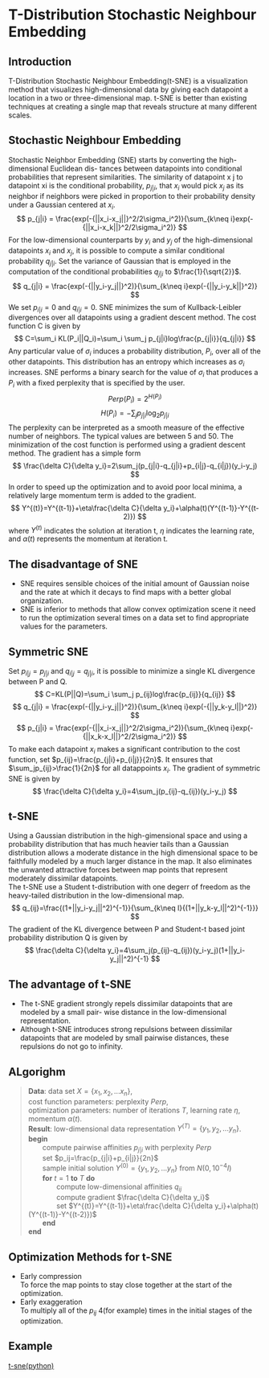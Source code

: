 # T-Distribution Stochastic Neighbour Embedding

## Introduction

T-Distribution Stochastic Neighbour Embedding(t-SNE) is a visualization method that visualizes high-dimensional data by giving each datapoint a location in a two or three-dimensional map. t-SNE is better than existing techniques at creating a single map that reveals structure at many different scales.

## Stochastic Neighbour Embedding

Stochastic Neighbor Embedding (SNE) starts by converting the high-dimensional Euclidean dis- tances between datapoints into conditional probabilities that represent similarities. The similarity of datapoint x j to datapoint xi is the conditional probability, $p_{j|i}$, that $x_i$ would pick $x_j$ as its neighbor if neighbors were picked in proportion to their probability density under a Gaussian centered at $x_i$.
$$ p_{j|i} = \frac{exp(-{||x_i-x_j||}^2/2\sigma_i^2)}{\sum_{k\neq i}exp(-{||x_i-x_k||}^2/2\sigma_i^2)} $$
For the low-dimensional counterparts by $y_i$ and $y_j$ of the high-dimensional datapoints $x_i$ and $x_j$, it is possible to compute a similar conditional probability $q_{j|i}$. Set the variance of Gaussian that is employed in the computation of the conditional probabilities $q_{j|i}$ to $\frac{1}{\sqrt{2}}$.
$$ q_{j|i} = \frac{exp(-{||y_i-y_j||}^2)}{\sum_{k\neq i}exp(-{||y_i-y_k||}^2)} $$
We set $p_{i|i} = 0$ and $q_{i|i} = 0$.
SNE minimizes the sum of Kullback-Leibler divergences over all datapoints using a gradient descent method. The cost function C is given by
$$ C=\sum_i KL(P_i||Q_i)=\sum_i \sum_j p_{j|i}log\frac{p_{j|i}}{q_{j|i}} $$
Any particular value of $\sigma_i$ induces a probability distribution, $P_i$, over all of the other datapoints. This distribution has an entropy which increases as $\sigma_i$ increases. SNE performs a binary search for the value of $\sigma_i$ that produces a $P_i$ with a fixed perplexity that is specified by the user.
$$ Perp(P_i)=2^{H(P_i)} $$
$$ H(P_i)=-\sum_j p_{j|i}\log_2 p_{j|i} $$
The perplexity can be interpreted as a smooth measure of the effective number of neighbors. The typical values are between 5 and 50.
The minimization of the cost function is performed using a gradient descent method. The gradient has a simple form
$$ \frac{\delta C}{\delta y_i}=2\sum_j(p_{j|i}-q_{j|i}+p_{i|j}-q_{i|j})(y_i-y_j) $$
In order to speed up the optimization and to avoid poor local minima, a relatively large momentum term is added to the gradient.
$$ Y^{(t)}=Y^{(t-1)}+\eta\frac{\delta C}{\delta y_i}+\alpha(t)(Y^{(t-1)}-Y^{(t-2)}) $$
where $Y^{(t)}$ indicates the solution at iteration t, $\eta$ indicates the learning rate, and $\alpha(t)$ represents the momentum at iteration t.

## The disadvantage of SNE

- SNE requires sensible choices of the initial amount of Gaussian noise and the rate at which it decays to find maps with a better global organization.
- SNE is inferior to methods that allow convex optimization scene it need to run the optimization several times on a data set to find appropriate values for the parameters.

## Symmetric SNE

Set $p_{i|j}=p_{j|i}$ and $q_{i|j}=q_{j|i}$, it is possible to minimize a single KL divergence between P and Q.
$$ C=KL(P||Q)=\sum_i \sum_j p_{ij}log\frac{p_{ij}}{q_{ij}} $$
$$ q_{j|i} = \frac{exp(-{||y_i-y_j||}^2)}{\sum_{k\neq i}exp(-{||y_k-y_l||}^2)} $$
$$ p_{j|i} = \frac{exp(-{||x_i-x_j||}^2/2\sigma_i^2)}{\sum_{k\neq i}exp(-{||x_k-x_l||}^2/2\sigma_i^2)} $$
To make each datapoint $x_i$ makes a significant contribution to the cost function, set $p_{ij}=\frac{p_{j|i}+p_{i|j}}{2n}$. It ensures that $\sum_jp_{ij}>\frac{1}{2n}$ for all datappoints $x_i$. The gradient of symmetric SNE is given by
$$ \frac{\delta C}{\delta y_i}=4\sum_j(p_{ij}-q_{ij})(y_i-y_j) $$

## t-SNE

Using a Gaussian distribution in the high-gimensional space and using a probability distribution that has much heavier tails than a Gaussian distribution allows a moderate distance in the high dimensional space to be faithfully modeled by a much larger distance in the map. It also eliminates the unwanted attractive forces between map points that represent moderately dissimilar datapoints.  
The t-SNE use a Student t-distribution with one degerr of freedom as the heavy-tailed distribution in the low-dimensional map.
$$ q_{ij}=\frac{(1+||y_i-y_j||^2)^{-1}}{\sum_{k\neq l}{(1+||y_k-y_l||^2)^{-1}}} $$
The gradient of the KL divergence between P and Student-t based joint probability distribution Q is given by
$$ \frac{\delta C}{\delta y_i}=4\sum_j(p_{ij}-q_{ij})(y_i-y_j)(1+||y_i-y_j||^2)^{-1} $$

## The advantage of t-SNE

- The t-SNE gradient strongly repels dissimilar datapoints that are modeled by a small pair- wise distance in the low-dimensional representation.
- Although t-SNE introduces strong repulsions between dissimilar datapoints that are modeled by small pairwise distances, these repulsions do not go to infinity.

## ALgorighm

>**Data**: data set $X=\{x_1,x_2,...x_n\}$,  
cost function parameters: perplexity $Perp$,  
optimization parameters: number of iterations $T$, learning rate $\eta$, momentum $\alpha(t)$.  
**Result**: low-dimensional data representation $Y^{(T)}=\{y_1,y_2,...y_n\}$.  
**begin**  
&emsp;&emsp;compute pairwise affinities $p_{j|i}$ with perplexity $Perp$  
&emsp;&emsp;set $p_ij=\frac{p_{j|i}+p_{i|j}}{2n}$  
&emsp;&emsp;sample initial solution $Y^{(0)}=\{y_1,y_2,...y_n\}$ from $N(0,10^{-4}I)$  
&emsp;&emsp;**for** $t=1$ **to** $T$ **do**  
&emsp;&emsp;&emsp;&emsp;compute low-dimensional affinities $q_{ij}$  
&emsp;&emsp;&emsp;&emsp;compute gradient $\frac{\delta C}{\delta y_i}$  
&emsp;&emsp;&emsp;&emsp;set $Y^{(t)}=Y^{(t-1)}+\eta\frac{\delta C}{\delta y_i}+\alpha(t)(Y^{(t-1)}-Y^{(t-2)})$  
&emsp;&emsp;**end**  
**end**

## Optimization Methods for t-SNE

- Early compression  
  To force the map points to stay close together at the start of the optimization.
- Early exaggeration  
  To multiply all of the $p_{ij}$ 4(for example) times in the initial stages of the optimization.  

## Example

[t-sne(python)](./SourceCode/t-sne.py)
